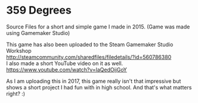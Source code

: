 # 359 Degrees
Source Files for a short and simple game I made in 2015. (Game was made using Gamemaker Studio)  
  
This game has also been uploaded to the Steam Gamemaker Studio Workshop  
http://steamcommunity.com/sharedfiles/filedetails/?id=560786380  
I also made a short YouTube video on it as well.  
https://www.youtube.com/watch?v=laQedOijGoY  
  
As I am uploading this in 2017, this game really isn't that impressive but shows a short project I had fun with in high school. And that's what matters right? :)  

